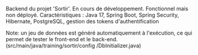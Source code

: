 Backend du projet 'Sortir'. 
En cours de développement. Fonctionnel mais non déployé.
Caractéristiques : Java 17, Spring Boot, Spring Security, Hibernate, PostgreSQL, gestion des tokens d'authentification

Note: un jeu de données est généré automatiquement à l'exécution, ce qui permet de tester le front-end et le back-end. (src/main/java/training/sortir/config
/DbInitializer.java)
